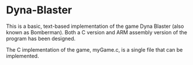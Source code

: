 # Dyna-Blaster
This is a basic, text-based implementation of the game Dyna Blaster (also known as Bomberman). Both a C version and ARM assembly version of the program has been designed.


The C implementation of the game, myGame.c, is a single file that can be implemented.
